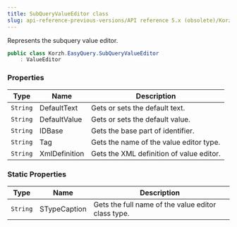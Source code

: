 ```yaml
---
title: SubQueryValueEditor class
slug: api-reference-previous-versions/API reference 5.x (obsolete)/Korzh.EasyQuery namespace/subqueryvalueeditor-class
---
```



Represents the subquery value editor.
```csharp
public class Korzh.EasyQuery.SubQueryValueEditor
    : ValueEditor

```

### Properties

| Type | Name | Description | 
| --- | --- | --- | 
| `String` | DefaultText | Gets or sets the default text. | 
| `String` | DefaultValue | Gets or sets the default value. | 
| `String` | IDBase | Gets the base part of identifier. | 
| `String` | Tag | Gets the name of the value editor type. | 
| `String` | XmlDefinition | Gets the XML definition of value editor. | 


### Static Properties

| Type | Name | Description | 
| --- | --- | --- | 
| `String` | STypeCaption | Gets the full name of the value editor class type. |